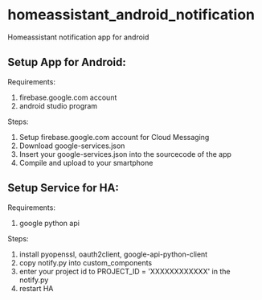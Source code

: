 # homeassistant_android_notification
Homeassistant notification app for android



Setup App for Android:
------------------------

Requirements:
1) firebase.google.com account
2) android studio program

Steps:
1) Setup firebase.google.com account for Cloud Messaging
2) Download google-services.json
3) Insert your google-services.json into the sourcecode of the app
4) Compile and upload to your smartphone

Setup Service for HA:
------------------------

Requirements:
1) google python api

Steps:
1) install pyopenssl, oauth2client, google-api-python-client
2) copy notify.py into custom_components
3) enter your project id to PROJECT_ID = 'XXXXXXXXXXXX' in the notify.py
4) restart HA


